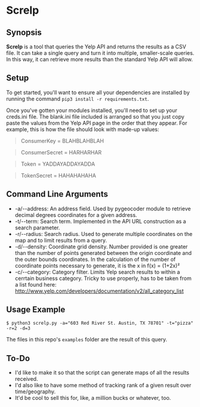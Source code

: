 Screlp
======

## Synopsis

**Screlp** is a tool that queries the Yelp API and returns the results as a CSV file. It can take a single query and turn it into multiple, smaller-scale queries. In this way, it can retrieve more results than the standard Yelp API will allow.

## Setup

To get started, you'll want to ensure all your dependencies are installed by running the command `pip3 install -r requirements.txt`.

Once you've gotten your modules installed, you'll need to set up your creds.ini file. The blank.ini file included is arranged so that you just copy paste the values from the Yelp API page in the order that they appear. For example, this is how the file should look with made-up values:

> ConsumerKey = BLAHBLAHBLAH

> ConsumerSecret = HARHARHAR

> Token = YADDAYADDAYADDA

> TokenSecret = HAHAHAHAHA

## Command Line Arguments

- -a/--address: An address field. Used by pygeocoder module to retrieve decimal degrees coordinates for a given address.
- -t/--term: Search term. Implemented in the API URL construction as a search parameter.
- -r/--radius: Search radius. Used to generate multiple coordinates on the map and to limit results from a query.
- -d/--density: Coordinate grid density. Number provided is one greater than the number of points generated between the origin coordinate and the outer bounds coordinates. In the calculation of the number of coordinate points necessary to generate, it is the x in f(x) = (1+2x)²
- -c/--category: Category filter. Limits Yelp search results to within a cerrtain business category. Tricky to use properly, has to be taken from a list found here: http://www.yelp.com/developers/documentation/v2/all_category_list

## Usage Example

    $ python3 screlp.py -a="603 Red River St. Austin, TX 78701" -t="pizza" -r=2 -d=3

The files in this repo's `examples` folder are the result of this query.

## To-Do

- I'd like to make it so that the script can generate maps of all the results received.
- I'd also like to have some method of tracking rank of a given result over time/geography.
- It'd be cool to sell this for, like, a million bucks or whatever, too.
